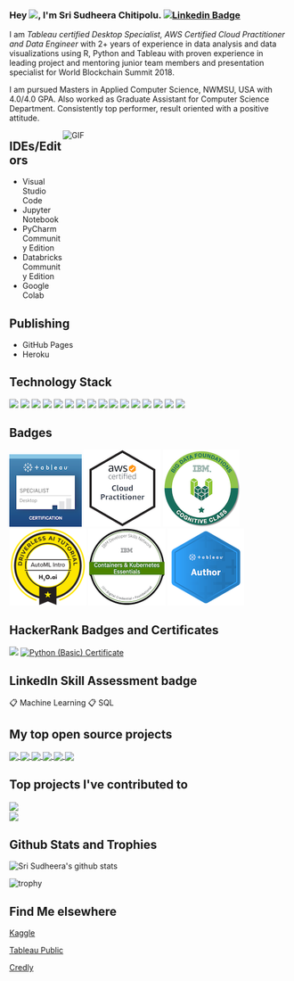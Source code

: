 ### Hey <img src="https://media.giphy.com/media/hvRJCLFzcasrR4ia7z/giphy.gif" width="25px">, I'm Sri Sudheera Chitipolu. [![Linkedin Badge](https://img.shields.io/badge/-LinkedIn-0e76a8?style=flat-square&logo=Linkedin&logoColor=white)](https://www.linkedin.com/in/sri-sudheera-chitipolu/) 

I am _Tableau certified Desktop Specialist, AWS Certified Cloud Practitioner and Data Engineer_ with 2+ years of experience in data analysis and data visualizations using R, Python and Tableau with proven experience in leading project and mentoring junior team members and presentation specialist for World Blockchain Summit 2018.

I am pursued Masters in Applied Computer Science, NWMSU, USA with 4.0/4.0 GPA. Also worked as Graduate Assistant for Computer Science Department. Consistently top performer, result oriented with a positive attitude.

<!--
**sudheera96/sudheera96** is a ✨ _special_ ✨ repository because its `README.md` (this file) appears on your GitHub profile.

Here are some ideas to get you started:

- 🔭 I’m currently working on ...
- 🌱 I’m currently learning ...
- 👯 I’m looking to collaborate on ...
- 🤔 I’m looking for help with ...
- 💬 Ask me about ...
- 📫 How to reach me: ...
- 😄 Pronouns: ...
- ⚡ Fun fact: ...


-->


<img align="right" alt="GIF" src="https://cdn.dribbble.com/users/331265/screenshots/2542587/gabi-d.gif" width="408" height="318" />


## IDEs/Editors



*  Visual Studio Code
*  Jupyter Notebook
*  PyCharm Community Edition
*  Databricks Community Edition
*  Google Colab



## Publishing

* GitHub Pages 
* Heroku



## Technology Stack

![](https://img.shields.io/badge/Code-Python-informational?style=flat&logo=python&logoColor=white&color=2bbc8a)
![](https://img.shields.io/badge/Code-R-informational?style=flat&logo=r&logoColor=white&color=2bbc8a)
![](https://img.shields.io/badge/Data%20Analysis-Scikitlearn-informational?style=flat&logo=scikit-learn&logoColor=white&color=2bbc8a)
![](https://img.shields.io/badge/Data%20Analysis-Pandas-informational?style=flat&logo=pandas&logoColor=white&color=2bbc8a)
![](https://img.shields.io/badge/Mathematical%20Operations-NumPy-informational?style=flat&logo=numpy&logoColor=white&color=2bbc8a)
![](https://img.shields.io/badge/Visualization-Tableau-informational?style=flat&logo=tableau&logoColor=white&color=2bbc8a)
![](https://img.shields.io/badge/ETL-Alteryx-informational?style=flat&logo=etl&logoColor=white&color=2bbc8a)
![](https://img.shields.io/badge/Tools-Kubernetes-informational?style=flat&logo=kubernetes&logoColor=white&color=2bbc8a)
![](https://img.shields.io/badge/Big%20Data-PySpark-informational?style=flat&logo=apache-spark&logoColor=white&color=2bbc8a)
![](https://img.shields.io/badge/Shell%20Data%20Process-PowerShell-informational?style=flat&logo=powershell&logoColor=white&color=2bbc8a)
![](https://img.shields.io/badge/SQL-MySQL-informational?style=flat&logo=mysql&logoColor=white&color=2bbc8a)
![](https://img.shields.io/badge/Version%20Control-Git-informational?style=flat&logo=git&logoColor=white&color=2bbc8a)
![](https://img.shields.io/badge/API%20Development-Postman-informational?style=flat&logo=postman&logoColor=white&color=2bbc8a)
![](https://img.shields.io/badge/Big%20Data-Apache%20Beam-informational?style=flat&logo=apache-beam&logoColor=white&color=2bbc8a)
![](https://img.shields.io/badge/Cloud-AWS-informational?style=flat&logo=amazon-aws&logoColor=white&color=2bbc8a)
![](https://img.shields.io/badge/Bigdata-Hadoop-informational?style=flat&logo=apache-hadoop&logoColor=white&color=2bbc8a)





## Badges

[![](https://raw.githubusercontent.com/sudheera96/badges/main/tableau-desktop-specialist.png)](https://www.credly.com/badges/19512cec-253f-40ba-892e-b98e196f2c76/public_url) [![AWS Cloud Practitioner](https://raw.githubusercontent.com/sudheera96/badges/main/aws-certified-cloud-practitioner.png)](https://www.credly.com/badges/f3c16a15-8bc8-4236-94e6-58193dc52f85/public_url)
[![IBM Bigdata Fundamentals](https://raw.githubusercontent.com/sudheera96/badges/main/big-data-foundations-level-1.png)](https://www.credly.com/badges/9ba8d241-5266-4f78-8aa4-5a6f0e6d7d3f/public_url) [![H2o.ai](https://raw.githubusercontent.com/sudheera96/badges/main/badge-8779.png)](https://bcert.me/szgzdqgkg) [![kubernetes,containers](https://raw.githubusercontent.com/sudheera96/badges/main/containers-kubernetes-essentials.png)](https://www.credly.com/badges/bd49b368-20af-4d4a-a051-17baad16ee8d/public_url) [![Tableau Author](https://raw.githubusercontent.com/sudheera96/badges/main/tableau-author.png)](https://www.credly.com/badges/040e8a41-ee21-4e58-801b-7dd02aa31e0d/public_url)

## HackerRank Badges and Certificates

[![](https://raw.githubusercontent.com/nathan-abela/HackerRank-Solutions/master/Badges/sql_5_star.png)](https://www.hackerrank.com/csrisudheera96)
<a href="https://www.hackerrank.com/certificates/d21abfa16c95">
    <img src="https://raw.githubusercontent.com/nathan-abela/HackerRank-Solutions/master/Badges/python_basic_skill.png" alt="Python (Basic) Certificate"/>
</a>


## LinkedIn Skill Assessment badge
:clipboard: Machine Learning
:clipboard: SQL

## My top open source projects

<a href="https://github.com/sudheera96/pyspark-textprocessing">
  <img align="center" src="https://github-readme-stats.vercel.app/api/pin/?username=sudheera96&repo=pyspark-textprocessing&show_icons=true&theme=radical" />
</a>

<a href="https://github.com/sudheera96/abeam_python_Groupby">
  <img align="center" src="https://github-readme-stats.vercel.app/api/pin/?username=sudheera96&repo=abeam_python_Groupby&show_icons=true&theme=radical" />
</a>
<a href="https://github.com/sudheera96/shell-data-processing">
  <img align="center" src="https://github-readme-stats.vercel.app/api/pin/?username=sudheera96&repo=shell-data-processing&show_icons=true&theme=radical" />
</a>
<a href="https://github.com/sudheera96/sc-wrangle">
  <img align="center" src="https://github-readme-stats.vercel.app/api/pin/?username=sudheera96&repo=sc-wrangle&show_icons=true&theme=radical" />
</a>

<a href="https://github.com/sudheera96/car-price-prediction">
  <img align="center" src="https://github-readme-stats.vercel.app/api/pin/?username=sudheera96&repo=car-price-prediction&show_icons=true&theme=radical" />
</a>

<a href="https://github.com/sudheera96/Boat-Database">
  <img align="center" src="https://github-readme-stats.vercel.app/api/pin/?username=sudheera96&repo=Boat-Database&show_icons=true&theme=radical" />
</a>

## Top projects I've contributed to

<a href="https://github.com/Rajeshwari-Rudra/apache_beam-python">
  <img align="center" src="https://github-readme-stats.vercel.app/api/pin/?username=Rajeshwari-Rudra&repo=apache_beam-python&show_icons=true&theme=radical" />
</a>
<br>
<a href="https://github.com/GUNDUPOOJA/kafka-java-app">
  <img align="center" src="https://github-readme-stats.vercel.app/api/pin/?username=GUNDUPOOJA&repo=kafka-java-app&show_icons=true&theme=radical" />
</a>


## Github Stats and Trophies

![Sri Sudheera's github stats](https://github-readme-stats.vercel.app/api?username=sudheera96&show_icons=true&theme=radical)

![trophy](https://github-profile-trophy.vercel.app/?username=sudheera96&theme=darkhub&title=MultiLanguage,Repositories,Followers)



## Find Me elsewhere

[Kaggle](https://www.kaggle.com/srisudheera)

[Tableau Public](https://public.tableau.com/profile/sri1483#!/)

[Credly](https://www.credly.com/users/sri-sudheera-chitipolu)






